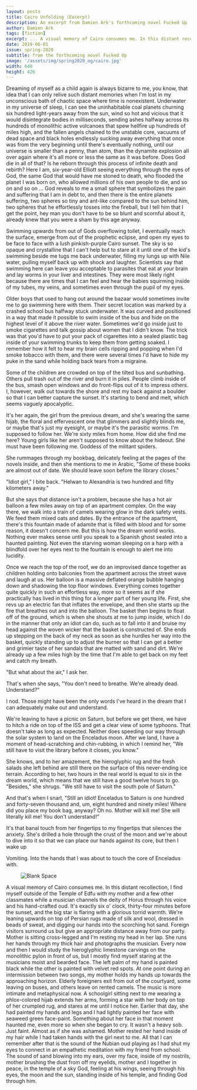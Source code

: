 ```yaml
---
layout: posts
title: Cairo Unfolding (Excerpt)
description: An excerpt from Damien Ark's forthcoming novel Fucked Up
author: Damien Ark
tags: [fiction]
excerpt: ... A visual memory of Cairo consumes me. In this distant recollection, I find myself outside of the Temple of Edfu with my mother and a few other classmates while a musician channels the deity of Horus ...
date: 2019-06-01
issue: spring-2020
subtitle: from the forthcoming novel Fucked Up
image: '/assets/img/spring2020_og/cairo.jpg'
width: 640
height: 426
---
```



Dreaming of myself as a child again is always bizarre to me, you know,
that idea that I can only relive such distant memories when I'm lost in
my unconscious bath of chaotic space where time is nonexistent.
Underwater in my universe of sleep, I can see the uninhabitable coal
planets churning six hundred light-years away from the sun, wind so hot
and vicious that it would disintegrate bodies in milliseconds, sending
ashes halfway across its hundreds of monolithic active volcanoes that
spew hellfire up hundreds of miles high, and the fallen angels chained
to the unstable core, vacuums of dead space and black holes endlessly
sucking away everything that once was from the very beginning until
there's eventually nothing, until our universe is smaller than a penny,
than atom, than the dynamite explosion all over again where it's all
more or less the same as it was before. Does God die in all of that? Is
he reborn through this process of infinite death and rebirth? Here I am,
six-year-old Elliott seeing everything through the eyes of God, the same
God that would have me stoned to death, who flooded the planet I was
born on, who allowed millions of his own people to die, and so on and so
on ... God reveals to me a small sphere that symbolizes the pain and
suffering that I am in debt to, and then there is the entire planets
suffering, two spheres so tiny and ant-like compared to the sun behind
him, two spheres that he effortlessly tosses into the fireball, but I
tell him that I get the point, hey man you don't have to be so blunt
and scornful about it, already knew that you were a sham by this age
anyway.

Swimming upwards from out of Gods overflowing toilet, I eventually reach
the surface, emerge from out of the prophetic eclipse, and open my eyes
to be face to face with a lush pinkish-purple Cairo sunset. The sky is
so opaque and crystalline that I can't help but to stare at it until
one of the kid's swimming beside me tugs me back underwater, filling my
lungs up with Nile water, pulling myself back up with shock and
laughter. Scientists say that swimming here can leave you acceptable to
parasites that eat at your brain and lay worms in your liver and
intestines. They were most likely right because there are times that I
can feel and hear the babies squirming inside of my tubes, my veins, and
sometimes even through the pupil of my eyes.

Older boys that used to hang out around the bazaar would sometimes
invite me to go swimming here with them. Their secret location was
marked by a crashed school bus halfway stuck underwater. It was curved
and positioned in a way that made it possible to swim inside of the bus
and hide on the highest level of it above the river water. Sometimes
we'd go inside just to smoke cigarettes and talk gossip about women
that I didn't know. The trick was that you'd have to put your pack of
cigarettes into a sealed plastic bag inside of your swimming trunks to
keep them from getting soaked. I remember how it felt to hear my brain
cells ripping and popping when I'd smoke tobacco with them, and there
were several times I'd have to hide my puke in the sand while holding
back tears from a migraine.

Some of the children are crowded on top of the tilted bus and
sunbathing. Others pull trash out of the river and burn it in piles.
People climb inside of the bus, smash open windows and do front-flips
out of it to impress others. I, however, walk out towards the shore and
rest my back against a boulder so that I can better capture the sunset.
It's starting to bend and melt, which seems vaguely apocalyptic.

It's her again, the girl from the previous dream, and she's wearing
the same hijab, the floral and effervescent one that glimmers and
slightly blinds me, or maybe that's just my eyesight, or maybe it's
the parasitic worms. I'm supposed to follow her. We're sixty miles
from home. How did she find me here? Young girls like her aren't
supposed to know about the hideout. She must have been following me.
Goddess of the militant spiders.

She rummages through my bookbag, delicately feeling at the pages of the
novels inside, and then she mentions to me in Arabic, "Some of these
books are almost out of date. We should leave soon before the library
closes."

"Idiot girl," I bite back. "Helwan to Alexandria is two hundred and
fifty kilometers away."

But she says that distance isn't a problem, because she has a hot air
balloon a few miles away on top of an apartment complex. On the way
there, we walk into a train of camels wearing glow in the dark safety
vests. We feed them mixed oats and dates. By the entrance of the
apartment, there's this fountain made of adamite that is filled with
blood and for some reason, it doesn't concern me. But this is how the
dream world works. Nothing ever makes sense until you speak to a Spanish
ghost sealed into a haunted painting. Not even the starving woman
sleeping on a harp with a blindfold over her eyes next to the fountain
is enough to alert me into lucidity.

Once we reach the top of the roof, we do an improvised dance together as
children holding onto balconies from the apartment across the street
wave and laugh at us. Her balloon is a massive deflated orange bubble
hanging down and shadowing the top floor windows. Everything comes
together quite quickly in such an effortless way, more so it seems as if
she practically has lived in this thing for a longer part of her young
life. First, she revs up an electric fan that inflates the envelope, and
then she starts up the fire that breathes out and into the balloon. The
basket then begins to float off of the ground, which is when she shouts
at me to jump inside, which I do in the manner that only an idiot can
do, such as to fall into it and bruise my head against the woven wicker
that the basket is constructed of. She ends up stepping on the back of
my neck as soon as she hurdles her way into the basket, quickly standing
up to adjust the burner so that I can get a better and grimier taste of
her sandals that are matted with sand and dirt. We're already up a few
miles high by the time that I'm able to get back on my feet and catch
my breath.

"But what about the air," I ask her.

That's when she says, "You don't need to breathe. We're already dead.
Understand?"

I nod. Those might have been the only words I've heard in the dream
that I can adequately make out and understand.

We're leaving to have a picnic on Saturn, but before we get there, we
have to hitch a ride on top of the ISS and get a clear view of some
typhoons. That doesn't take as long as expected. Neither does speeding
our way through the solar system to land on the Enceladus moon. After we
land, I have a moment of head-scratching and chin-rubbing, in which I
remind her, "We still have to visit the library before it closes, you
know."

She knows, and to her amazement, the hieroglyphic rug and the fresh
salads she left behind are still there on the surface of this
never-ending ice terrain. According to her, two hours in the real world
is equal to six in the dream world, which means that we still have a
good twelve hours to go. "Besides," she shrugs. "We still have to visit
the south pole of Saturn."

And that's when I snarl, "Still an idiot! Enceladus to Saturn is one
hundred and forty-seven thousand and, um, eight hundred and ninety
miles! Where did you place my book bag, anyway? Oh no. Mother will kill
me! She will literally kill me! You don't understand!"

It's that banal touch from her fingertips to my fingertips that
silences the anxiety. She's drilled a hole through the crust of the
moon and we're about to dive into it so that we can place our hands
against its core, but then I wake up

Vomiting. Into the hands that I was about to touch the core of Enceladus
with.

<figure class="my-4 py-3 ">
  <img src="{{ '/assets/img/spring2020/cairo.png' | prepend: site.baseurl }}" class="d-block mx-auto" alt="Blank Space" style="max-height:5rem;" />
</figure>

A visual memory of Cairo consumes me. In this distant recollection, I
find myself outside of the Temple of Edfu with my mother and a few other
classmates while a musician channels the deity of Horus through his
voice and his hand-crafted oud. It's exactly six o' clock, thirty-four
minutes before the sunset, and the big star is flaring with a glorious
torrid warmth. We're leaning upwards on top of Persian rugs made of
silk and wool, dressed in beads of sweat, and digging our hands into the
scorching hot sand. Foreign visitors surround us but give an appropriate
distance away from our party. Mother is sitting cross-legged and I'm
resting my head in her lap. She runs her hands through my thick hair and
photographs the musician. Every now and then I would study the
hieroglyphic limestone carvings on the monolithic pylon in front of us,
but I mostly find myself staring at the musicians moist and bearded
face. The left palm of my hand is painted black while the other is
painted with velvet red spots. At one point during an intermission
between two songs, my mother holds my hands up towards the approaching
horizon. Elderly foreigners exit from out of the courtyard, some leaving
on buses, and others leave on rented camels. The music is more intimate
and metaphysical now. A schoolgirl sitting next to me wearing a
phlox-colored hijab extends her arms, forming a star with her body on
top of her crumpled rug, and stares at me until I notice her. Earlier
that day, she had painted my hands and legs and I had lightly painted
her face with seaweed green face-paint. Something about her face in that
moment haunted me, even more so when she began to cry. It wasn't a
heavy sob. Just faint. Almost as if she was ashamed. Mother rested her
hand inside of my hair while I had taken hands with the girl next to me.
All that I can remember after that is the sound of the Nubian oud
playing as I had shut my eyes to connect in an empathetic meditation
with my friend from school. The sound of sand blowing into my ears, over
my face, inside of my nostrils, mother brushing the dust from off my
eyelids, mother and I together in peace, in the temple of a sky God,
feeling at his wings, seeing through his eyes, the moon and the sun,
standing inside of his temple, and finding God through him.
